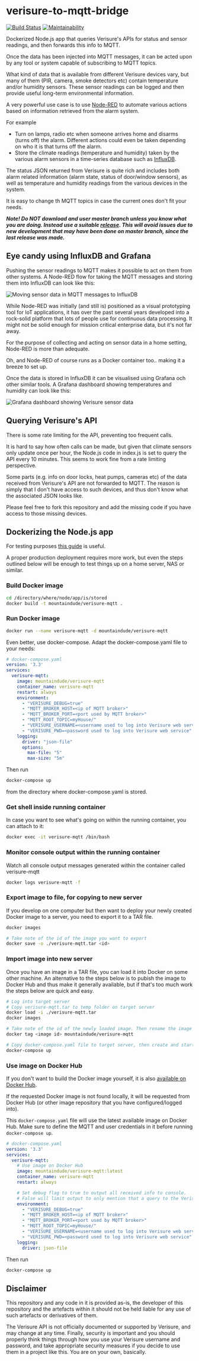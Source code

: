 # verisure-to-mqtt-bridge

[![Build Status](https://cloud.drone.io/api/badges/mountaindude/verisure-mqtt/status.svg)](https://cloud.drone.io/mountaindude/verisure-mqtt)
[![Maintainability](https://api.codeclimate.com/v1/badges/0f88c41e4ee6b831ab49/maintainability)](https://codeclimate.com/github/mountaindude/verisure-mqtt/maintainability)

Dockerized Node.js app that queries Verisure's APIs for status and sensor readings, and then forwards this info to MQTT.

Once the data has been injected into MQTT messages, it can be acted upon by any tool or system capable of subscribing to MQTT topics.

What kind of data that is available from different Verisure devices vary, but many of them (PIR, camera, smoke detectors etc) contain temperature and/or humidity sensors. These sensor readings can be logged and then provide useful long-term environmental information.

A very powerful use case is to use [Node-RED](https://nodered.org/) to automate various actions based on information retrieved from the alarm system.

For example

* Turn on lamps, radio etc when someone arrives home and disarms (turns off) the alarm. Different actions could even be taken depending on who it is that turns off the alarm.
* Store the climate readings (temperature and humidity) taken by the various alarm sensors in a time-series database such as [InfluxDB](https://www.influxdata.com/time-series-platform/influxdb/).

The status JSON returned from Verisure is quite rich and includes both alarm related information (alarm state, status of door/window sensors), as well as temperature and humidity readings from the various devices in the system.  
  
It is easy to change th MQTT topics in case the current ones don't fit your needs.

***Note! Do NOT download and user master branch unless you know what you are doing. Instead use a suitable [release](https://github.com/mountaindude/verisure-mqtt/releases). This will avoid issues due to new development that may have been done on master branch, since the last release was made.***

## Eye candy using InfluxDB and Grafana

Pushing the sensor readings to MQTT makes it possible to act on them from other systems. A Node-RED flow for taking the MQTT messages and storing them into InfluxDB can look like this:

![Moving sensor data in MQTT messages to InfluxDB](img/Verisure_data_in_Node-RED.png)

While Node-RED was initially (and still is) positioned as a visual prototyping tool for IoT applications, it has over the past several years developed into a rock-solid platform that lots of people use for continuous data processing. It might not be solid enough for mission critical enterprise data, but it's not far away.

For the purpose of collecting and acting on sensor data in a home setting, Node-RED is more than adequate.

Oh, and Node-RED of course runs as a Docker container too.. making it a breeze to set up.

Once the data is stored in InfluxDB it can be visualised using Grafana och other similar tools. A Grafana dashboard showing temperatures and humidity can look like this:

![Grafana dashboard showing Verisure sensor data](img/Verisure_sensor_data_in_Grafana.png)

## Querying Verisure's API

There is some rate limiting for the API, preventing too frequent calls.

It is hard to say how often calls can be made, but given that climate sensors only update once per hour, the Node.js code in index.js is set to query the API every 10 minutes. This seems to work fine from a rate limiting perspective.

Some parts (e.g. info on door locks, heat pumps, cameras etc) of the data received from Verisure's API are not forwarded to MQTT. The reason is simply that I don't have access to such devices, and thus don't know what the associated JSON looks like.

Please feel free to fork this repository and add the missing code if you have access to those missing devices.

## Dockerizing the Node.js app

For testing purposes [this guide](https://nodejs.org/en/docs/guides/nodejs-docker-webapp) is useful.

A proper production deployment requires more work, but even the steps outlined below will be enough to test things up on a home server, NAS or similar.

### Build Docker image

```bash
cd /directory/where/node/app/is/stored
docker build -t mountaindude/verisure-mqtt .
```

### Run Docker image

```bash
docker run --name verisure-mqtt -d mountaindude/verisure-mqtt
```

Even better, use docker-compose. Adapt the docker-compose.yaml file to your needs:

```yaml
# docker-compose.yaml
version: '3.3'
services:
  verisure-mqtt:
    image: mountaindude/verisure-mqtt
    container_name: verisure-mqtt
    restart: always
    environment:
      - "VERISURE_DEBUG=true"
      - "MQTT_BROKER_HOST=<ip of MQTT broker>"
      - "MQTT_BROKER_PORT=<port used by MQTT broker>"
      - "MQTT_ROOT_TOPIC=myHouse/"
      - "VERISURE_USERNAME=<username used to log into Verisure web service>"
      - "VERISURE_PWD=<password used to log into Verisure web service"
    logging:
      driver: "json-file"
      options:
        max-file: "5"
        max-size: "5m"
```

Then run

```bash
docker-compose up
```

from the directory where docker-compose.yaml is stored.

### Get shell inside running container

In case you want to see what's going on within the running container, you can attach to it:

```bash
docker exec -it verisure-mqtt /bin/bash
```

### Monitor console output within the running container

Watch all console output messages generated within the container called verisure-mqtt

```bash
docker logs verisure-mqtt -f
```

### Export image to file, for copying to new server

If you develop on one computer but then want to deploy your newly created Docker image to a server, you need to export it to a TAR file.

```bash
docker images

# Take note of the id of the image you want to export
docker save -o ./verisure-mqtt.tar <id>
```

### Import image into new server

Once you have an image in a TAR file, you can load it into Docker on some other machine.
An alternative to the steps below is to pubish the image to Docker Hub and thus make it generally available, but if that's too much work the steps below are quick and easy.

```bash
# Log into target server
# Copy verisure-mqtt.tar to temp folder on target server
docker load -i ./verisure-mqtt.tar
docker images

# Take note of the id of the newly loaded image. Then rename the image to something human readable
docker tag <image id> mountaindude/verisure-mqtt

# Copy docker-compose.yaml file to target server, then create and start a new container based on the image
docker-compose up
```

### Use image on Docker Hub

If you don't want to build the Docker image yourself, it is also [available on Docker Hub](https://hub.docker.com/r/mountaindude/verisuremqtt/).

If the requested Docker image is not found locally, it will be requested from Docker Hub (or other image repository that you have configured/logged into).

This `docker-compose.yaml` file will use the latest available image on Docker Hub. Make sure to define the MQTT and user credentials in it before running `docker-compose up`.

```yaml
# docker-compose.yaml
version: '3.3'
services:
  verisure-mqtt:
    # Use image on Docker Hub
    image: mountaindude/verisure-mqtt:latest
    container_name: verisure-mqtt
    restart: always

    # Set debug flag to true to output all received info to console.
    # False will limit output to only mention that a query to the Verisure API is made
    environment:
      - "VERISURE_DEBUG=true"
      - "MQTT_BROKER_HOST=<ip of MQTT broker>"
      - "MQTT_BROKER_PORT=<port used by MQTT broker>"
      - "MQTT_ROOT_TOPIC=myHouse/"
      - "VERISURE_USERNAME=<username used to log into Verisure web service>"
      - "VERISURE_PWD=<password used to log into Verisure web service"
    logging:
      driver: json-file
```

Then run

```bash
docker-compose up
```

## Disclaimer

This repository and any code in it is provided as-is, the developer of this repository and the artefacts within it should not be held liable for any use of such artefacts or derivatives of them.

The Verisure API is not officially documented or supported by Verisure, and may change at any time.
Finally, security is important and you should properly think things through how you use your Verisure username and password, and take appropriate security measures if you decide to use them in a project like this. You are on your own, basically.

